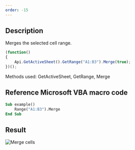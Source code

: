 ```yaml
---
order: -15
---
```


## Description

Merges the selected cell range.

<!-- This code snippet is shown in the screenshot. -->
<!-- eslint-skip -->
``` javascript
(function()
{
    Api.GetActiveSheet().GetRange("A1:B3").Merge(true);
})();
```

Methods used: GetActiveSheet, GetRange, Merge

## Reference Microsoft VBA macro code

``` vb
Sub example()
    Range("A1:B3").Merge
End Sub
```

## Result

![Merge cells](/assets/images/plugins/merge_cells.png)
